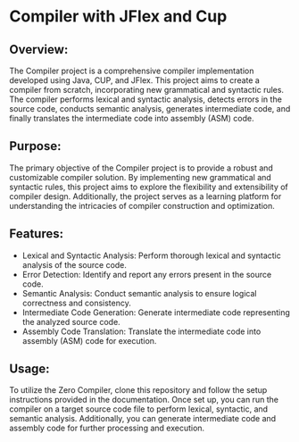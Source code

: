 # Compiler with JFlex and Cup
## Overview:
The Compiler project is a comprehensive compiler implementation developed using Java, CUP, and JFlex. This project aims to create a compiler from scratch, incorporating new grammatical and syntactic rules. The compiler performs lexical and syntactic analysis, detects errors in the source code, conducts semantic analysis, generates intermediate code, and finally translates the intermediate code into assembly (ASM) code.

## Purpose:
The primary objective of the Compiler project is to provide a robust and customizable compiler solution. By implementing new grammatical and syntactic rules, this project aims to explore the flexibility and extensibility of compiler design. Additionally, the project serves as a learning platform for understanding the intricacies of compiler construction and optimization.

## Features:
- Lexical and Syntactic Analysis: Perform thorough lexical and syntactic analysis of the source code.
- Error Detection: Identify and report any errors present in the source code.
- Semantic Analysis: Conduct semantic analysis to ensure logical correctness and consistency.
- Intermediate Code Generation: Generate intermediate code representing the analyzed source code.
- Assembly Code Translation: Translate the intermediate code into assembly (ASM) code for execution.
## Usage:
To utilize the Zero Compiler, clone this repository and follow the setup instructions provided in the documentation. Once set up, you can run the compiler on a target source code file to perform lexical, syntactic, and semantic analysis. Additionally, you can generate intermediate code and assembly code for further processing and execution.
